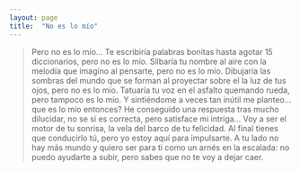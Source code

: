 ```yaml
---
layout: page
title:  "No es lo mío"
---
```


>Pero no es lo mío...
>Te escribiría palabras bonitas hasta agotar 15 diccionarios, pero no es lo mío.
>Silbaría tu nombre al aire con la melodía que imagino al pensarte, pero no es lo mío.
>Dibujaría las sombras del mundo que se forman al proyectar sobre el la luz de tus ojos, pero no es lo mío.
>Tatuaría tu voz en el asfalto quemando rueda, pero tampoco es lo mío.
>Y sintiéndome a veces tan inútil me planteo... que es lo mío entonces? 
>He conseguido una respuesta tras mucho dilucidar, no se si es correcta, pero satisface mi intriga... Voy a ser el motor de tu sonrisa, la vela del barco de tu felicidad. Al final tienes que conducirlo tú, pero yo estoy aquí para impulsarte.
>A tu lado no hay más mundo y quiero ser para ti como un arnés en la escalada: no puedo ayudarte a subir, pero sabes que no te voy a dejar caer.
